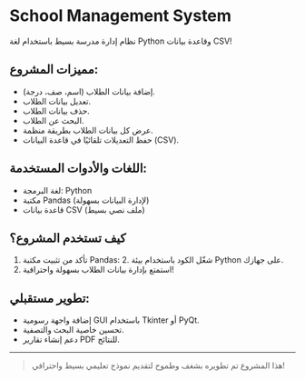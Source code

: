 # School Management System

نظام إدارة مدرسة بسيط باستخدام لغة Python وقاعدة بيانات CSV!

## مميزات المشروع:
- إضافة بيانات الطلاب (اسم، صف، درجة).
- تعديل بيانات الطلاب.
- حذف بيانات الطلاب.
- البحث عن الطلاب.
- عرض كل بيانات الطلاب بطريقة منظمة.
- حفظ التعديلات تلقائيًا في قاعدة البيانات (CSV).

## اللغات والأدوات المستخدمة:
- لغة البرمجة: Python
- مكتبة Pandas (لإدارة البيانات بسهولة)
- قاعدة بيانات CSV (ملف نصي بسيط)

## كيف تستخدم المشروع؟
1. تأكد من تثبيت مكتبة Pandas:
   2. شغّل الكود باستخدام بيئة Python على جهازك.
3. استمتع بإدارة بيانات الطلاب بسهولة واحترافية!

## تطوير مستقبلي:
- إضافة واجهة رسومية GUI باستخدام Tkinter أو PyQt.
- تحسين خاصية البحث والتصفية.
- دعم إنشاء تقارير PDF للنتائج.

---

> هذا المشروع تم تطويره بشغف وطموح لتقديم نموذج تعليمي بسيط واحترافي!
